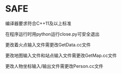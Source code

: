 # SAFE

编译器要求符合C++11及以上标准

在程序运行时用python运行close.py可安全退出

更改着火点输入文件需更改GetData.cc文件

更改地图输入文件和站点输入文件需更改GetMap.cc文件

更改人物坐标输入/输出文件需更改Person.cc文件
